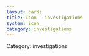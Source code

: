```yaml
---
layout: cards
title: Icon - investigations
system: icon
category: investigations
---
```

<div class="alert alert-secondary mb-4"><span class="i18n innerHTML-category">Category: </span><span class="i18n innerHTML-cat-investigations">investigations</span></div>
